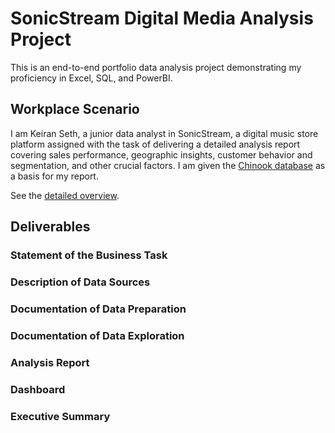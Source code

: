# SonicStream Digital Media Analysis Project

This is an end-to-end portfolio data analysis project demonstrating my proficiency in Excel, SQL, and PowerBI.

## Workplace Scenario

I am Keiran Seth, a junior data analyst in SonicStream, a digital music store platform assigned with the task of delivering a detailed analysis report covering sales performance, geographic insights, customer behavior and segmentation, and other crucial factors. I am given the [Chinook database](https://github.com/lerocha/chinook-database) as a basis for my report.

See the [detailed overview](./workplace_scenario_overview/overview.md).

## Deliverables

### Statement of the Business Task

### Description of Data Sources

### Documentation of Data Preparation

### Documentation of Data Exploration

### Analysis Report

### Dashboard

### Executive Summary
